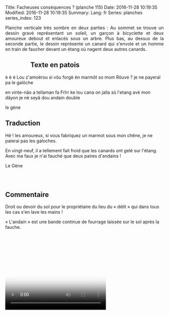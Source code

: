 Title: Facheuses conséquences ? (planche 115)
Date: 2016-11-28 10:19:35
Modified: 2016-11-28 10:19:35
Summary: 
Lang: fr
Series: planches
series_index: 123

<p style="text-align:justify;">Planche verticale très sombre en deux
parties : Au sommet se trouve un dessin gravé représentant un soleil,
un garçon à bicyclette et deux amoureux debout et enlacés sous un
arbre. Plus bas, au dessus de la seconde partie, le dessin représente
un canard qui s'envole et un homme en train de faucher devant un étang
où nagent deux autres canards.</p>

<figure class="image-block" style="float: left;">
  <img alt="" src="{static}/images/planche_115-2.png">
  <figcaption style="max-width: 206px"></figcaption>
</figure>

## Texte en patois

è è è Lou z'amoërou si vöu forgè èn marmôt so mom Röuve ? je ne
payeraï pa le galôche


en vinte-näo a tellaman fa Frîrr ke lou cana on jalla sû l'etang avè
mon dâyon je nè seyâ dou andain double 
  
le gène

## Traduction

Hé ! les amoureux, si vous fabriquez un marmot sous mon chêne, je ne
paierai pas les galoches.

En vingt-neuf, il a tellement fait froid que les canards ont gelé sur
l'étang. Avec ma faux je n'ai fauché que deux paires d'andains !

Le Gène

<div style="float: left; width: 50%;">
<figure class="image-block">
  <img alt="" src="{static}/images/planche_115_dessin_milieu.png">
  <figcaption style="max-width: 345px"></figcaption>
</figure>
</div>

<div style="display: table; clear: both;"></div>

<div>
<div style="float: left; width: 50%;">
<figure class="image-block">
  <img alt="" src="{static}/images/planche_115_dessin__haut.png">
  <figcaption style="max-width: 313px"></figcaption>
</figure>
</div>
</div>

## Commentaire

Droit ou devoir du sol pour le propriétaire du lieu du « délit » qui
dans tous les cas s'en lave les mains !

« L'andain » est une bande continue de fourrage laissée sur le sol
après la fauche.

<video width="320" height="240" controls
  poster="{static}/images/thumbnails/video_115.jpg">
  <source src="https://d1njpgd0ygatdn.cloudfront.net/video_115.mp4" type="video/mp4">
</video>

